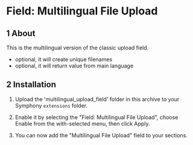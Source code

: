Field: Multilingual File Upload
==============

## 1 About ##

This is the multilingual version of the classic upload field.

- optional, it will create unique filenames
- optional, it will return value from main language



## 2 Installation ##

1. Upload the 'multilingual_upload_field' folder in this archive to your Symphony `extensions` folder.

2. Enable it by selecting the "Field: Multilingual File Upload", choose Enable from the with-selected menu, then click Apply.

3. You can now add the "Multilingual File Upload" field to your sections.
